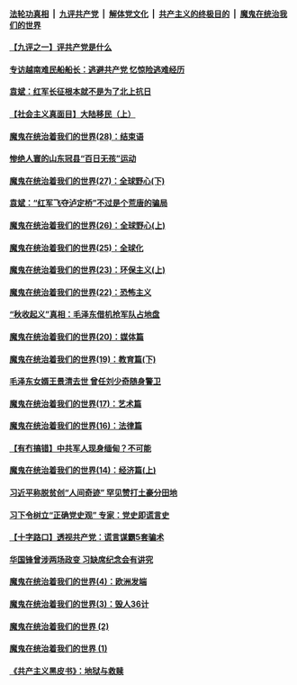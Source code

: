 

####  [法轮功真相](../../../../basic/blob/master/README.md?t=03211201) &nbsp;|&nbsp; [九评共产党](../../../../9ping.md/blob/master/README.md?t=03211201) &nbsp;|&nbsp; [解体党文化](../../../../jtdwh.md/blob/master/README.md?t=03211201)  &nbsp;|&nbsp; [共产主义的终极目的](../../../../gczydzjmd.md/blob/master/README.md?t=03211201) &nbsp;|&nbsp; [魔鬼在统治我们的世界](../../../../mgztzwmdsj.md/blob/master/README.md?t=03211201) 

#### [【九评之一】评共产党是什么](../pages/prog1699/a1154123.md?t=03211201) 

#### [专访越南难民船船长：逃避共产党 忆惊险逃难经历](../pages/prog1699/a103076600.md?t=03211201) 

#### [袁斌：红军长征根本就不是为了北上抗日](../pages/prog1699/a103075669.md?t=03211201) 

#### [【社会主义真面目】大陆移民（上）](../pages/prog1699/a103075564.md?t=03211201) 

#### [魔鬼在统治着我们的世界(28)：结束语](../pages/prog1699/a102475242.md?t=03211201) 

#### [惨绝人寰的山东冠县“百日无孩”运动](../pages/prog1699/a103074967.md?t=03211201) 

#### [魔鬼在统治着我们的世界(27)：全球野心(下)](../pages/prog1699/a102472657.md?t=03211201) 

#### [袁斌：“红军飞夺泸定桥”不过是个荒唐的骗局](../pages/prog1699/a103073686.md?t=03211201) 

#### [魔鬼在统治着我们的世界(26)：全球野心(上)](../pages/prog1699/a102462768.md?t=03211201) 

#### [魔鬼在统治着我们的世界(25)：全球化](../pages/prog1699/a1395765.md?t=03211201) 

#### [魔鬼在统治着我们的世界(23)：环保主义(上)](../pages/prog1699/a1390170.md?t=03211201) 

#### [魔鬼在统治着我们的世界(22)：恐怖主义](../pages/prog1699/a1386283.md?t=03211201) 

#### [“秋收起义”真相：毛泽东借机抢军队占地盘](../pages/prog1699/a103069491.md?t=03211201) 

#### [魔鬼在统治着我们的世界(20)：媒体篇](../pages/prog1699/a1384788.md?t=03211201) 

#### [魔鬼在统治着我们的世界(19)：教育篇(下)](../pages/prog1699/a1383701.md?t=03211201) 

#### [毛泽东女婿王景清去世 曾任刘少奇随身警卫](../pages/prog1699/a103065715.md?t=03211201) 

#### [魔鬼在统治着我们的世界(17)：艺术篇](../pages/prog1699/a1380600.md?t=03211201) 

#### [魔鬼在统治着我们的世界(16)：法律篇](../pages/prog1699/a1379942.md?t=03211201) 

#### [【有冇搞错】中共军人现身缅甸？不可能](../pages/prog1699/a103062353.md?t=03211201) 

#### [魔鬼在统治着我们的世界(14)：经济篇(上)](../pages/prog1699/a1378590.md?t=03211201) 

#### [习近平称脱贫创“人间奇迹” 罕见赞打土豪分田地](../pages/prog1699/a103061779.md?t=03211201) 

#### [习下令树立“正确党史观” 专家：党史即谎言史](../pages/prog1699/a103061487.md?t=03211201) 

#### [【十字路口】透视共产党：谎言谋霸5套骗术](../pages/prog1699/a103061081.md?t=03211201) 

#### [华国锋曾涉两场政变 习缺席纪念会有讲究](../pages/prog1699/a103060793.md?t=03211201) 

#### [魔鬼在统治着我们的世界(4)：欧洲发端](../pages/prog1699/a1376744.md?t=03211201) 

#### [魔鬼在统治着我们的世界(3)：毁人36计](../pages/prog1699/a1376559.md?t=03211201) 

#### [魔鬼在统治着我们的世界 (2)](../pages/prog1699/a1376477.md?t=03211201) 

#### [魔鬼在统治着我们的世界 (1)](../pages/prog1699/a1376369.md?t=03211201) 

#### [《共产主义黑皮书》：地狱与救赎](../pages/prog1699/a103041482.md?t=03211201) 

